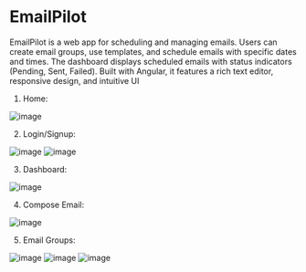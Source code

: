 # EmailPilot
EmailPilot is a web app for scheduling and managing emails. Users can create email groups, use templates, and schedule emails with specific dates and times. The dashboard displays scheduled emails with status indicators (Pending, Sent, Failed). Built with Angular, it features a rich text editor, responsive design, and intuitive UI



1. Home:

![image](https://github.com/user-attachments/assets/11003392-7a26-4597-92c7-84cb4adaa431)


2. Login/Signup:

![image](https://github.com/user-attachments/assets/84b48b1f-9dac-4685-a95d-073032408308)
![image](https://github.com/user-attachments/assets/3d83c423-448f-4bf0-8524-406fa95ae36f)

3. Dashboard:

![image](https://github.com/user-attachments/assets/355859a2-25ee-4bb5-a55c-750004773b40)

4. Compose Email:

![image](https://github.com/user-attachments/assets/4b0c19a6-993c-480c-bf40-21ff0fb616da)

5. Email Groups:

![image](https://github.com/user-attachments/assets/3bc95a09-62c7-45d7-89dc-726460228312)
![image](https://github.com/user-attachments/assets/d1140ac9-00c2-4915-aa8b-0ffe70848314) 
![image](https://github.com/user-attachments/assets/e9d69256-d5ed-411e-b687-a4b265ae312d)



